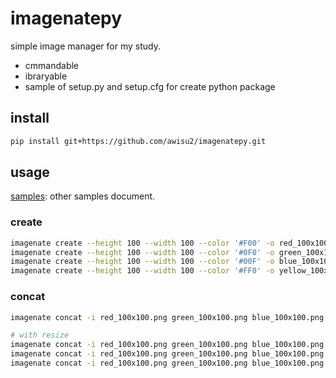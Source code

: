 # imagenatepy

simple image manager for my study.

- cmmandable
- ibraryable
- sample of setup.py and setup.cfg for create python package

## install

```bash
pip install git+https://github.com/awisu2/imagenatepy.git
```

## usage

[samples](docs/samples.md): other samples document.

### create

```bash
imagenate create --height 100 --width 100 --color '#F00' -o red_100x100.png
imagenate create --height 100 --width 100 --color '#0F0' -o green_100x100.png
imagenate create --height 100 --width 100 --color '#00F' -o blue_100x100.png
imagenate create --height 100 --width 100 --color '#FF0' -o yellow_100x100.png
```

### concat

```bash
imagenate concat -i red_100x100.png green_100x100.png blue_100x100.png yellow_100x100.png -o concat.png -r 2 -c 2

# with resize
imagenate concat -i red_100x100.png green_100x100.png blue_100x100.png yellow_100x100.png -o concat_resize_inner.png -r 2 -c 2  --resize_size hd
imagenate concat -i red_100x100.png green_100x100.png blue_100x100.png yellow_100x100.png -o concat_resize_outer.png -r 2 -c 2  --resize_size hd --resize_kind outer
imagenate concat -i red_100x100.png green_100x100.png blue_100x100.png yellow_100x100.png -o concat_resize_force.png -r 2 -c 2  --resize_size hd --resize_kind force
```
